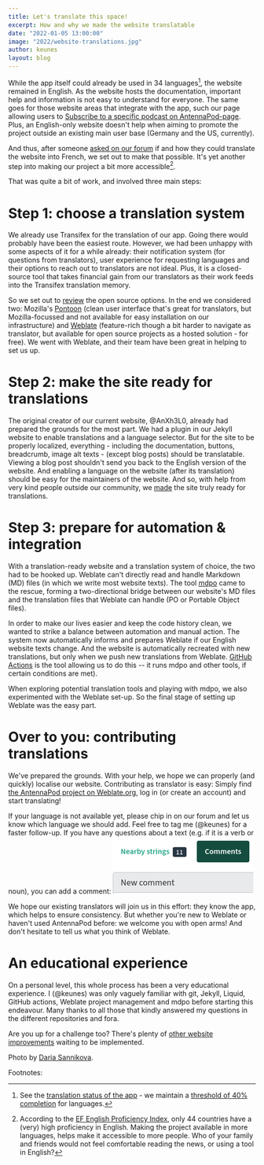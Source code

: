 ```yaml
---
title: Let's translate this space!
excerpt: How and why we made the website translatable
date: "2022-01-05 13:00:00"
image: "2022/website-translations.jpg"
author: keunes
layout: blog
---
```


While the app itself could already be used in 34 languages[^1], the website remained in English. As the website hosts the documentation, important help and information is not easy to understand for everyone. The same goes for those website areas that integrate with the app, such our page allowing users to [Subscribe to a specific podcast on AntennaPod-page](documentation/podcasters-hosters/add-on-antennapod). Plus, an English-only website doesn't help when aiming to promote the project outside an existing main user base (Germany and the US, currently).

And thus, after someone [asked on our forum](https://forum.antennapod.org/t/french-translation-of-the-website/1454) if and how they could translate the website into French, we set out to make that possible. It's yet another step into making our project a bit more accessible[^2].

That was quite a bit of work, and involved three main steps:

# Step 1: choose a translation system
We already use Transifex for the translation of our app. Going there would probably have been the easiest route. However, we had been unhappy with some aspects of it for a while already: their notification system (for questions from translators), user experience for requesting languages and their options to reach out to translators are not ideal. Plus, it is a closed-source tool that takes financial gain from our translators as their work feeds into the Transifex translation memory.

So we set out to [review](https://forum.antennapod.org/t/moving-the-translation-effort-to-weblate-or-another-open-source-translation-system/1181/3) the open source options. In the end we considered two: Mozilla's [Pontoon](https://github.com/mozilla/pontoon/) (clean user interface that's great for translators, but Mozilla-focussed and not available for easy installation on our infrastructure) and [Weblate](https://github.com/WeblateOrg/weblate) (feature-rich though a bit harder to navigate as translator, but available for open source projects as a hosted solution - for free). We went with Weblate, and their team have been great in helping to set us up.

# Step 2: make the site ready for translations
The original creator of our current website, @AnXh3L0, already had prepared the grounds for the most part. We had a plugin in our Jekyll website to enable translations and a language selector. But for the site to be properly localized, everything - including the documentation, buttons, breadcrumb, image alt texts - (except blog posts) should be translatable. Viewing a blog post shouldn't send you back to the English version of the website. And enabling a language on the website (after its translation) should be easy for the maintainers of the website. And so, with help from very kind people outside our community, we [made](https://github.com/AntennaPod/antennapod.github.io/pull/112) the site truly ready for translations.

# Step 3: prepare for automation & integration
With a translation-ready website and a translation system of choice, the two had to be hooked up. Weblate can't directly read and handle Markdown (MD) files (in which we write most website texts). The tool [mdpo](https://github.com/mondeja/mdpo) came to the rescue, forming a two-directional bridge between our website's MD files and the translation files that Weblate can handle (PO or Portable Object files).

In order to make our lives easier and keep the code history clean, we wanted to strike a balance between automation and manual action. The system now automatically informs and prepares Weblate if our English website texts change. And the website is automatically recreated with new translations, but only when we push new translations from Weblate. [GitHub Actions](https://github.com/features/actions) is the tool allowing us to do this -- it runs mdpo and other tools, if certain conditions are met).

When exploring potential translation tools and playing with mdpo, we also experimented with the Weblate set-up. So the final stage of setting up Weblate was the easy part.

# Over to you: contributing translations
We've prepared the grounds. With your help, we hope we can properly (and quickly) localise our website. Contributing as translator is easy: Simply find [the AntennaPod project on Weblate.org](https://hosted.weblate.org/engage/antennapod/), log in (or create an account) and start translating!

If your language is not available yet, please chip in on our forum and let us know which language we should add. Feel free to tag me (@keunes) for a faster follow-up. If you have any questions about a text (e.g. if it is a verb or noun), you can add a comment:
![Screenshot of the 'Comments' tab on Weblate](assets/images/blog/2022/website-translations_weblate-comment.jpg)

We hope our existing translators will join us in this effort: they know the app, which helps to ensure consistency. But whether you're new to Weblate or haven't used AntennaPod before: we welcome you with open arms! And don't hesitate to tell us what you think of Weblate.

# An educational experience
On a personal level, this whole process has been a very educational experience. I (@keunes) was only vaguely familiar with git, Jekyll, Liquid, GitHub actions, Weblate project management and mdpo before starting this endeavour. Many thanks to all those that kindly answered my questions in the different repositories and fora.

Are you up for a challenge too? There's plenty of [other website improvements](https://github.com/AntennaPod/antennapod.github.io/issues) waiting to be implemented.

Photo by [Daria Sannikova](https://www.pexels.com/@dariabuntaria).

Footnotes:
[^1]: See the [translation status of the app](https://www.transifex.com/antennapod/antennapod/) - we maintain a [threshold of 40% completion](https://github.com/AntennaPod/AntennaPod/pull/4112) for languages.
[^2]: According to the [EF English Proficiency Index](https://www.ef.com/wwen/epi/), only 44 countries have a (very) high proficiency in English. Making the project available in more languages, helps make it accessible to more people. Who of your family and friends would not feel comfortable reading the news, or using a tool in English?
